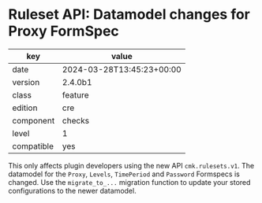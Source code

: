[//]: # (werk v2)
# Ruleset API: Datamodel changes for Proxy FormSpec

key        | value
---------- | ---
date       | 2024-03-28T13:45:23+00:00
version    | 2.4.0b1
class      | feature
edition    | cre
component  | checks
level      | 1
compatible | yes

This only affects plugin developers using the new API `cmk.rulesets.v1`.
The datamodel for the `Proxy`, `Levels`, `TimePeriod` and `Password` Formspecs is changed.
Use the `migrate_to_...` migration function to update your stored configurations to the newer datamodel.
